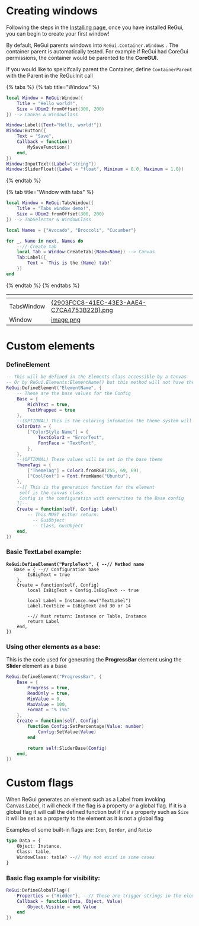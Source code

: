# Creating windows

Following the steps in the [Installing page](https://depso.gitbook.io/regui/getting-started/installing), once you have installed ReGui, you can begin to create your first window!

By default, ReGui parents windows into `ReGui.Container.Windows` . The container parent is automatically tested. For example if ReGui had CoreGui permissions, the container would be parented to the **CoreGUI.**&#x20;

If you would like to speicifcally parent the Container, define `ContainerParent` with the Parent in the ReGui:Init call

{% tabs %}
{% tab title="Window" %}

```lua
local Window = ReGui:Window({
	Title = "Hello world!",
	Size = UDim2.fromOffset(300, 200)
}) --> Canvas & WindowClass

Window:Label({Text="Hello, world!"})
Window:Button({
	Text = "Save",
	Callback = function()
		MySaveFunction()
	end,
})
Window:InputText({Label="string"})
Window:SliderFloat({Label = "float", Minimum = 0.0, Maximum = 1.0})
```

{% endtab %}

{% tab title="Window with tabs" %}

```lua
local Window = ReGui:TabsWindow({
	Title = "Tabs window demo!",
	Size = UDim2.fromOffset(300, 200)
}) --> TabSelector & WindowClass

local Names = {"Avocado", "Broccoli", "Cucumber"}

for _, Name in next, Names do
	--// Create tab
	local Tab = Window:CreateTab({Name=Name}) --> Canvas
	Tab:Label({
		Text = `This is the {Name} tab!`
	})
end
```

{% endtab %}
{% endtabs %}

<table data-view="cards"><thead><tr><th></th><th data-hidden data-card-cover data-type="files"></th></tr></thead><tbody><tr><td>TabsWindow</td><td><a href="https://1061433021-files.gitbook.io/~/files/v0/b/gitbook-x-prod.appspot.com/o/spaces%2FbNfMkmxWyR6N5SCXKR8U%2Fuploads%2Ft0uw6jVugaHkCDhAfRr0%2F%7B2903FCC8-41EC-43E3-AAE4-C7CA4753B22B%7D.png?alt=media&#x26;token=f07fe4e8-352f-4b92-9ec4-11020191b0df">{2903FCC8-41EC-43E3-AAE4-C7CA4753B22B}.png</a></td></tr><tr><td>Window</td><td><a href="https://1061433021-files.gitbook.io/~/files/v0/b/gitbook-x-prod.appspot.com/o/spaces%2FbNfMkmxWyR6N5SCXKR8U%2Fuploads%2FbIFBUVnlmfVHQiTh2gUi%2Fimage.png?alt=media&#x26;token=c3db8bb1-8e1d-473c-9f44-f23fc5f60abc">image.png</a></td></tr></tbody></table>

# Custom elements

### DefineElement

```lua
-- This will be defined in the Elements class accessible by a Canvas
-- Or by ReGui.Elements:ElementName() but this method will not have theming
ReGui:DefineElement("ElementName", {
	-- These are the base values for the Config
	Base = {
		RichText = true,
		TextWrapped = true
	},
	--(OPTIONAL) This is the coloring infomation the theme system will use
	ColorData = {
		["ColorStyle Name"] = {
			TextColor3 = "ErrorText",
			FontFace = "TextFont",
		},
	},
	--(OPTIONAL) These values will be set in the base theme
	ThemeTags = {
		["ThemeTag"] = Color3.fromRGB(255, 69, 69),
		["CoolFont"] = Font.fromName("Ubuntu"),
	},
	--[[ This is the generation function for the element
	 self is the canvas class
	 Config is the configuration with overwrites to the Base config
	]]--
	Create = function(self, Config: Label)
		-- This MUST either return:
		  -- GuiObject
		  -- Class, GuiObject
	end,
})
```

### Basic TextLabel example:

<pre class="language-lua"><code class="lang-lua"><strong>ReGui:DefineElement("PurpleText", { --// Method name
</strong>	Base = { --// Configuration base
		IsBigText = true
	},
	Create = function(self, Config)
		local IsBigText = Config.IsBigText -- true
		
		local Label = Instance.new("TextLabel")
		Label.TextSize = IsBigText and 30 or 14

		--// Must return: Instance or Table, Instance
		return Label
	end,
})
</code></pre>

### Using other elements as a base:

This is the code used for generating the **ProgressBar** element using the **Slider** element as a base

```lua
ReGui:DefineElement("ProgressBar", {
	Base = {
		Progress = true,
		ReadOnly = true,
		MinValue = 0,
		MaxValue = 100,
		Format = "% i%%"
	},
	Create = function(self, Config)
		function Config:SetPercentage(Value: number)
			Config:SetValue(Value)
		end

		return self:SliderBase(Config)
	end,
})
```

# Custom flags

When ReGui generates an element such as a Label from invoking Canvas:Label, it will check if the flag is a property or a global flag. If it is a global flag it will call the defined function but if it's a property such as `Size` it will be set as a property to the element as it is not a global flag

Examples of some built-in flags are: `Icon`, `Border`, and `Ratio`

```typescript
type Data = {
	Object: Instance,
	Class: table,
	WindowClass: table? --// May not exist in some cases
}
```

### Basic flag example for visibility:

```lua
ReGui:DefineGlobalFlag({
	Properties = {"Hidden"}, --// These are trigger strings in the element flags
	Callback = function(Data, Object, Value)
		Object.Visible = not Value
	end
})
```
